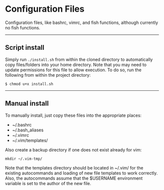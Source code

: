 # Configuration Files
Configuration files, like bashrc, vimrc, and fish functions, although currently
no fish functions.

---
## Script install
Simply run `./install.sh` from within the cloned directory to automatically
copy files/folders into your home directory. Note that you may need to update
permissions for this file to allow execution. To do so, run the following from
within the project directory:

    $ chmod u+x install.sh

---
## Manual install

To manually install, just copy these files into the appropriate places:

* ~/.bashrc
* ~/.bash_aliases
* ~/.vimrc
* ~/.vim/templates/

Also create a backup directory if one does not exist already for vim:

    mkdir ~/.vim-tmp/

Note that the templates directory should be located in ~/.vim/ for the existing
autocommands and loading of new file templates to work correctly. Also, the
autocommands assume that the $USERNAME environment variable is set to the author
of the new file.
